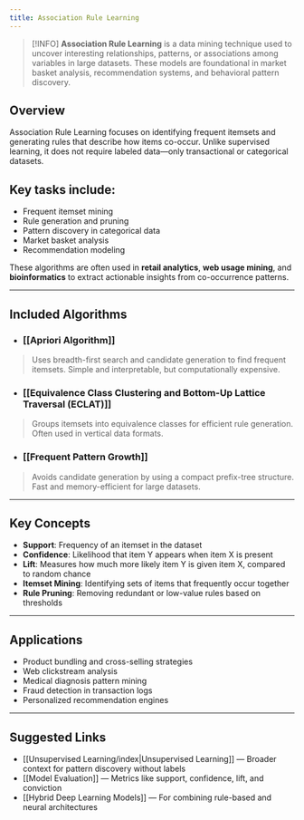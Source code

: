 ```yaml
---
title: Association Rule Learning
---
```


> [!INFO]
> **Association Rule Learning** is a data mining technique used to uncover interesting relationships, patterns, or associations among variables in large datasets. These models are foundational in market basket analysis, recommendation systems, and behavioral pattern discovery.

## Overview

Association Rule Learning focuses on identifying frequent itemsets and generating rules that describe how items co-occur. Unlike supervised learning, it does not require labeled data—only transactional or categorical datasets.

## Key tasks include:

- Frequent itemset mining  
- Rule generation and pruning  
- Pattern discovery in categorical data  
- Market basket analysis  
- Recommendation modeling

These algorithms are often used in **retail analytics**, **web usage mining**, and **bioinformatics** to extract actionable insights from co-occurrence patterns.

---

## Included Algorithms

- ### [[Apriori Algorithm]]
> Uses breadth-first search and candidate generation to find frequent itemsets. Simple and interpretable, but computationally expensive.

- ### [[Equivalence Class Clustering and Bottom-Up Lattice Traversal (ECLAT)]]
> Groups itemsets into equivalence classes for efficient rule generation. Often used in vertical data formats.

- ### [[Frequent Pattern Growth]]
> Avoids candidate generation by using a compact prefix-tree structure. Fast and memory-efficient for large datasets.

---

## Key Concepts

- **Support**: Frequency of an itemset in the dataset  
- **Confidence**: Likelihood that item Y appears when item X is present  
- **Lift**: Measures how much more likely item Y is given item X, compared to random chance  
- **Itemset Mining**: Identifying sets of items that frequently occur together  
- **Rule Pruning**: Removing redundant or low-value rules based on thresholds

---

## Applications

- Product bundling and cross-selling strategies  
- Web clickstream analysis  
- Medical diagnosis pattern mining  
- Fraud detection in transaction logs  
- Personalized recommendation engines

---

## Suggested Links

- [[Unsupervised Learning/index|Unsupervised Learning]] — Broader context for pattern discovery without labels  
- [[Model Evaluation]] — Metrics like support, confidence, lift, and conviction  
- [[Hybrid Deep Learning Models]] — For combining rule-based and neural architectures